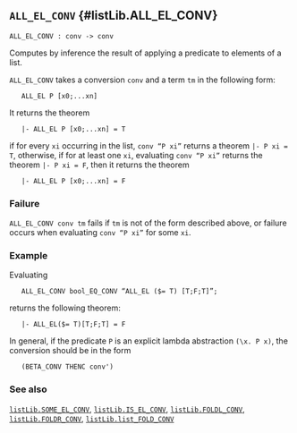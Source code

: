 ## `ALL_EL_CONV` {#listLib.ALL_EL_CONV}


```
ALL_EL_CONV : conv -> conv
```



Computes by inference the result of applying a predicate to elements of a list.


`ALL_EL_CONV` takes a conversion `conv` and a term `tm` in the following form:
    
       ALL_EL P [x0;...xn]
    
It returns the theorem
    
       |- ALL_EL P [x0;...xn] = T
    
if for every `xi` occurring in the list, `conv “P xi”` returns a
theorem `|- P xi = T`, otherwise, if for at least one `xi`, evaluating
`conv “P xi”` returns the theorem `|- P xi = F`, then it returns
the theorem
    
       |- ALL_EL P [x0;...xn] = F
    

### Failure

`ALL_EL_CONV conv tm` fails if `tm` is not of the form described above, or
failure occurs when evaluating `conv “P xi”` for some `xi`.

### Example

Evaluating
    
       ALL_EL_CONV bool_EQ_CONV “ALL_EL ($= T) [T;F;T]”;
    
returns the following theorem:
    
       |- ALL_EL($= T)[T;F;T] = F
    
In general, if the predicate `P` is an explicit lambda abstraction
`(\x. P x)`, the conversion should be in the form
    
       (BETA_CONV THENC conv')
    

### See also

[`listLib.SOME_EL_CONV`](#listLib.SOME_EL_CONV), [`listLib.IS_EL_CONV`](#listLib.IS_EL_CONV), [`listLib.FOLDL_CONV`](#listLib.FOLDL_CONV), [`listLib.FOLDR_CONV`](#listLib.FOLDR_CONV), [`listLib.list_FOLD_CONV`](#listLib.list_FOLD_CONV)

